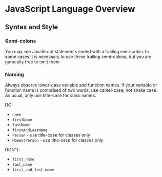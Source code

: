 # JavaScript Language Overview

## Syntax and Style

### Semi-colons

You may see JavaScript statements ended with a trailing semi-colon. In some cases it is necessary to use these trailing semi-colons, but you are generally free to omit them.

### Naming

Always observe lower-case variable and function names. If your variable or function name is comprised of two words, use camel-case, not snake case. As usual, only use title-case for class names.

DO:

  + `name`
  + `firstName`
  + `lastName`
  + `firstAndLastName`
  + `Person` - use title-case for classes only
  + `HonestPerson` - use title-case for classes only

DON'T:

+ `first_name`
+ `last_name`
+ `first_and_last_name`
